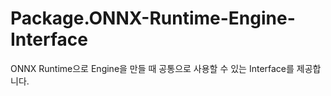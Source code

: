 # Package.ONNX-Runtime-Engine-Interface

ONNX Runtime으로 Engine을 만들 때 공통으로 사용할 수 있는 Interface를 제공합니다.
